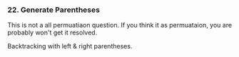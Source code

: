 ### 22. Generate Parentheses
This is not a all permuatiaon question. If you think it as permuataion, you are probably won't get it resolved.

Backtracking with left & right parentheses.
